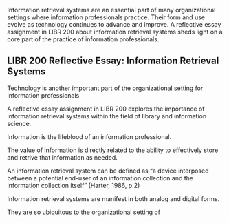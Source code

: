 Information retrieval systems are an essential part of many organizational settings where information professionals practice. Their form and use evolve as technology continues to advance and improve. A reflective essay assignment in LIBR 200 about information retrieval systems sheds light on a core part of the practice of information professionals. 

## LIBR 200 Reflective Essay: Information Retrieval Systems

Technology is another important part of the organizational setting for information professionals. 

A reflective essay assignment in LIBR 200 explores the importance of information retrieval systems within the field of library and information science.

Information is the lifeblood of an information professional. 

The value of information is directly related to the ability to effectively store and retrive that information as needed. 

An information retrieval system can be defined as “a device interposed between a potential end-user 
of an information collection and the information collection itself” (Harter, 1986, p.2)

Information retrieval systems are manifest in both analog and digital forms. 

They are so ubiquitous to the organizational setting of 